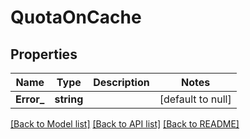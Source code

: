 # QuotaOnCache

## Properties
Name | Type | Description | Notes
------------ | ------------- | ------------- | -------------
**Error_** | **string** |  | [default to null]

[[Back to Model list]](../README.md#documentation-for-models) [[Back to API list]](../README.md#documentation-for-api-endpoints) [[Back to README]](../README.md)


